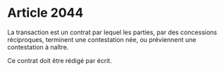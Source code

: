 # Article 2044

La transaction est un contrat par lequel les parties, par des concessions réciproques, terminent une contestation née, ou préviennent une contestation à naître.

Ce contrat doit être rédigé par écrit.
